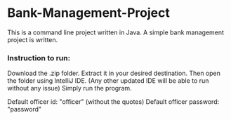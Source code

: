 # Bank-Management-Project
This is a command line project written in Java.
A simple bank management project is written.

### Instruction to run:

Download the .zip folder. Extract it in your desired destination. Then open the folder using IntelliJ IDE. (Any other updated IDE will be able to run without any issue)
Simply run the program.

Default officer id: "officer" (without the quotes)
Default officer password: "password"
